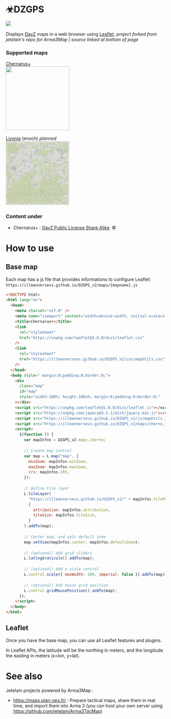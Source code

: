 # ☣DZGPS
![](https://dcbadge.vercel.app/api/shield/510791700139081731?theme=discord-inverted)

Displays [DayZ](https://dayz.com/) maps in a web browser using [Leaflet](https://leafletjs.com/).
*project forked from jetelain's repo for Arma3Map | source linked at bottom of page*
### Supported maps
 [Chernarus+](index.html)                                                        
 <a href="index.html"><img src="maps/cherno/map.png" width="200" height="200" /></a> 

 [Livonia](enoch.html) (enoch)  *planned*                                                      
 <a href="enoch.html"><img src="maps/enoch/0/0/0.png" width="200" height="200" /></a>

### Content under
- Chernarus+ : [DayZ Public License Share Alike](https://www.bohemia.net/community/licenses/dayz-public-license-share-alike). &copy;

# How to use

## Base map

Each map has a js file that provides informations to configure Leaflet:
`https://illmannersevs.github.io/DZGPS_v2/maps/{mapname}.js`

```html
<!DOCTYPE html>
<html lang="en">
  <head>
    <meta charset="utf-8" />
    <meta name="viewport" content="width=device-width, initial-scale=1.0" />
    <title>Chernarus+</title>
    <link
      rel="stylesheet"
      href="https://unpkg.com/leaflet@1.6.0/dist/leaflet.css"
    />
    <link
      rel="stylesheet"
      href="https://illmannersevs.github.io/DZGPS_v2/css/mapUtils.css"
    />
  </head>
  <body style=" margin:0;padding:0;border:0;">
    <div
      class="map"
      id="map"
      style="width:100%; height:100vh; margin:0;padding:0;border:0;"
    ></div>
    <script src="https://unpkg.com/leaflet@1.6.0/dist/leaflet.js"></script>
    <script src="https://unpkg.com/jquery@3.5.1/dist/jquery.min.js"></script>
    <script src="https://illmannersevs.github.io/DZGPS_v2/js/mapUtils.js"></script>
    <script src="https://illmannersevs.github.io/DZGPS_v2/maps/cherno.js"></script>
    <script>
      $(function () {
        var mapInfos = DZGPS_v2.maps.cherno;

        // Create map control
        var map = L.map("map", {
          minZoom: mapInfos.minZoom,
          maxZoom: mapInfos.maxZoom,
          crs: mapInfos.CRS,
        });

        // Define tile layer
        L.tileLayer(
          "https://illmannersevs.github.io/DZGPS_v2/" + mapInfos.tilePattern,
          {
            attribution: mapInfos.attribution,
            tileSize: mapInfos.tileSize,
          }
        ).addTo(map);

        // Center map, and sets default zoom
        map.setView(mapInfos.center, mapInfos.defaultZoom);

        // (optional) Add grid sliders
        L.latlngGraticule().addTo(map);

        // (optional) Add a scale control
        L.control.scale({ maxWidth: 200, imperial: false }).addTo(map);

        // (optional) Add mouse grid position
        L.control.gridMousePosition().addTo(map);
      });
    </script>
  </body>
</html>
```

## Leaflet

Once you have the base map, you can use all Leaflet features and plugins.

In Leaflet APIs, the latitude will be the northing in meters, and the longitude the easting in meters (x=lon, y=lat).


# See also

Jetelain projects powered by Arma3Map :

- https://maps.plan-ops.fr/ : Prepare tactical maps, share them in real time, and import them into Arma 3 (you can host your own server using https://github.com/jetelain/Arma3TacMap)
